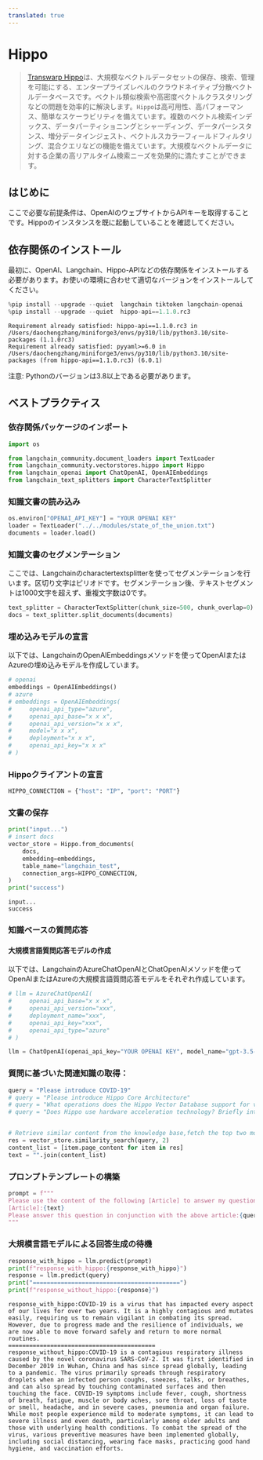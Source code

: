```yaml
---
translated: true
---
```


# Hippo

>[Transwarp Hippo](https://www.transwarp.cn/en/subproduct/hippo)は、大規模なベクトルデータセットの保存、検索、管理を可能にする、エンタープライズレベルのクラウドネイティブ分散ベクトルデータベースです。ベクトル類似検索や高密度ベクトルクラスタリングなどの問題を効率的に解決します。`Hippo`は高可用性、高パフォーマンス、簡単なスケーラビリティを備えています。複数のベクトル検索インデックス、データパーティショニングとシャーディング、データパーシスタンス、増分データインジェスト、ベクトルスカラーフィールドフィルタリング、混合クエリなどの機能を備えています。大規模なベクトルデータに対する企業の高リアルタイム検索ニーズを効果的に満たすことができます。

## はじめに

ここで必要な前提条件は、OpenAIのウェブサイトからAPIキーを取得することです。Hippoのインスタンスを既に起動していることを確認してください。

## 依存関係のインストール

最初に、OpenAI、Langchain、Hippo-APIなどの依存関係をインストールする必要があります。お使いの環境に合わせて適切なバージョンをインストールしてください。

```python
%pip install --upgrade --quiet  langchain tiktoken langchain-openai
%pip install --upgrade --quiet  hippo-api==1.1.0.rc3
```

```output
Requirement already satisfied: hippo-api==1.1.0.rc3 in /Users/daochengzhang/miniforge3/envs/py310/lib/python3.10/site-packages (1.1.0rc3)
Requirement already satisfied: pyyaml>=6.0 in /Users/daochengzhang/miniforge3/envs/py310/lib/python3.10/site-packages (from hippo-api==1.1.0.rc3) (6.0.1)
```

注意: Pythonのバージョンは3.8以上である必要があります。

## ベストプラクティス

### 依存関係パッケージのインポート

```python
import os

from langchain_community.document_loaders import TextLoader
from langchain_community.vectorstores.hippo import Hippo
from langchain_openai import ChatOpenAI, OpenAIEmbeddings
from langchain_text_splitters import CharacterTextSplitter
```

### 知識文書の読み込み

```python
os.environ["OPENAI_API_KEY"] = "YOUR OPENAI KEY"
loader = TextLoader("../../modules/state_of_the_union.txt")
documents = loader.load()
```

### 知識文書のセグメンテーション

ここでは、Langchainのcharactertextsplitterを使ってセグメンテーションを行います。区切り文字はピリオドです。セグメンテーション後、テキストセグメントは1000文字を超えず、重複文字数は0です。

```python
text_splitter = CharacterTextSplitter(chunk_size=500, chunk_overlap=0)
docs = text_splitter.split_documents(documents)
```

### 埋め込みモデルの宣言

以下では、LangchainのOpenAIEmbeddingsメソッドを使ってOpenAIまたはAzureの埋め込みモデルを作成しています。

```python
# openai
embeddings = OpenAIEmbeddings()
# azure
# embeddings = OpenAIEmbeddings(
#     openai_api_type="azure",
#     openai_api_base="x x x",
#     openai_api_version="x x x",
#     model="x x x",
#     deployment="x x x",
#     openai_api_key="x x x"
# )
```

### Hippoクライアントの宣言

```python
HIPPO_CONNECTION = {"host": "IP", "port": "PORT"}
```

### 文書の保存

```python
print("input...")
# insert docs
vector_store = Hippo.from_documents(
    docs,
    embedding=embeddings,
    table_name="langchain_test",
    connection_args=HIPPO_CONNECTION,
)
print("success")
```

```output
input...
success
```

### 知識ベースの質問応答

#### 大規模言語質問応答モデルの作成

以下では、LangchainのAzureChatOpenAIとChatOpenAIメソッドを使ってOpenAIまたはAzureの大規模言語質問応答モデルをそれぞれ作成しています。

```python
# llm = AzureChatOpenAI(
#     openai_api_base="x x x",
#     openai_api_version="xxx",
#     deployment_name="xxx",
#     openai_api_key="xxx",
#     openai_api_type="azure"
# )

llm = ChatOpenAI(openai_api_key="YOUR OPENAI KEY", model_name="gpt-3.5-turbo-16k")
```

### 質問に基づいた関連知識の取得：

```python
query = "Please introduce COVID-19"
# query = "Please introduce Hippo Core Architecture"
# query = "What operations does the Hippo Vector Database support for vector data?"
# query = "Does Hippo use hardware acceleration technology? Briefly introduce hardware acceleration technology."


# Retrieve similar content from the knowledge base,fetch the top two most similar texts.
res = vector_store.similarity_search(query, 2)
content_list = [item.page_content for item in res]
text = "".join(content_list)
```

### プロンプトテンプレートの構築

```python
prompt = f"""
Please use the content of the following [Article] to answer my question. If you don't know, please say you don't know, and the answer should be concise."
[Article]:{text}
Please answer this question in conjunction with the above article:{query}
"""
```

### 大規模言語モデルによる回答生成の待機

```python
response_with_hippo = llm.predict(prompt)
print(f"response_with_hippo:{response_with_hippo}")
response = llm.predict(query)
print("==========================================")
print(f"response_without_hippo:{response}")
```

```output
response_with_hippo:COVID-19 is a virus that has impacted every aspect of our lives for over two years. It is a highly contagious and mutates easily, requiring us to remain vigilant in combating its spread. However, due to progress made and the resilience of individuals, we are now able to move forward safely and return to more normal routines.
==========================================
response_without_hippo:COVID-19 is a contagious respiratory illness caused by the novel coronavirus SARS-CoV-2. It was first identified in December 2019 in Wuhan, China and has since spread globally, leading to a pandemic. The virus primarily spreads through respiratory droplets when an infected person coughs, sneezes, talks, or breathes, and can also spread by touching contaminated surfaces and then touching the face. COVID-19 symptoms include fever, cough, shortness of breath, fatigue, muscle or body aches, sore throat, loss of taste or smell, headache, and in severe cases, pneumonia and organ failure. While most people experience mild to moderate symptoms, it can lead to severe illness and even death, particularly among older adults and those with underlying health conditions. To combat the spread of the virus, various preventive measures have been implemented globally, including social distancing, wearing face masks, practicing good hand hygiene, and vaccination efforts.
```
